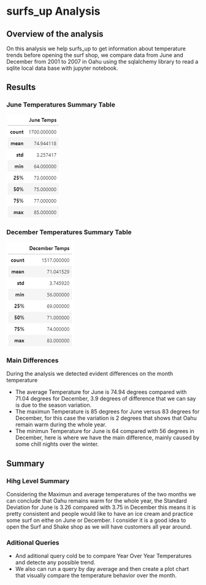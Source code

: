 # surfs_up Analysis

## Overview of the analysis
On this analysis we help surfs_up to get information about temperature trends before opening the surf shop, we compare data from June and December from 2001 to 2007 in Oahu using the sqlalchemy library to read a sqlite local data base with jupyter notebook.

## Results

### June Temperatures Summary Table

![June_Temps](https://github.com/ggalguera/surfs_up/blob/main/June_Temperature_Summary.png)

### December Temperatures Summary Table

![December_Temps](https://github.com/ggalguera/surfs_up/blob/main/December_Temperature_Summary.png)

### Main Differences
During the analysis we detected evident differences on the month temperature
* The average Temperature for June is 74.94 degrees compared with 71.04 degrees for December, 3.9 degrees of difference that we can say is due to the season variation.
* The maximun Temperature is 85 degrees for June versus 83 degrees for December, for this case the variation is 2 degrees that shows that Oahu remain warm during the whole year.
* The minimun Temperature for June is 64 compared with 56 degrees in December, here is where we have the main difference, mainly caused by some chill nights over the winter.

## Summary

### Hihg Level Summary
Considering the Maximun and average temperatures of the two months we can conclude that Oahu remains warm for the whole year, the Standard Deviation for June is 3.26 compared with 3.75 in December this means it is pretty consistent and people would like to have an ice cream and practice some surf on eithe on June or December. I consider it is a good idea to open the Surf and Shake shop as we will have customers all year around.

### Aditional Queries
* And aditional query cold be to compare Year Over Year Temperatures and detecte any possible trend.
* We also can run a query by day average and then create a plot chart that visually compare the temperature behavior over the month.
